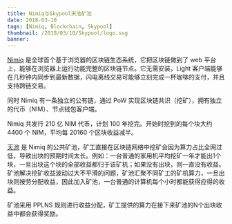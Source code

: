 ```yaml
---
title: Nimiq与Skypool天池矿池
date: 2018-03-10
tags: [Nimiq, Blockchain, Skypool]
thumbnail: /2018/03/10/Skypool/logo.svg
banner: 
---
```

[Nimiq](https://nimiq.com/) 是全球首个基于浏览器的区块链生态系统，它把区块链做到了 web 平台上，能够在浏览器上运行功能完整的区块链节点。它无需安装，Light 客户端能够在几秒钟内同步到最新数据，闪电离线交易可能够立刻完成一杯咖啡的支付，并且支持跨链交易。

同时 Nimiq 有一条独立的公有链，通过 PoW 实现区块链共识（挖矿），拥有独立的代币（NIM）、节点钱包客户端。

Nimiq 共发行 210 亿 NIM 代币，计划 100 年挖完。开始时挖到的每个块大约 4400 个 NIM，平均每 20160 个区块收益减半。

[天池](https://nimiq.skypool.org/) 是 Nimiq 的公共矿池，矿工直接在区块链网络中挖矿会因为算力占比全网过低，导致出块的预期时间太长。例如：一台普通的家用机平均挖矿一年才能出1个块，一旦出块这个块的全部收益都归于该矿机；如果没有出块，则一直没有收益。矿池解决挖矿收益波动过大不平滑的问题，矿池汇聚不同矿工的矿机算力，一旦出块则按劳分配收益，因此加入矿池，一台普通的计算机每个小时都能获得应得的收益。

矿池采用 PPLNS 规则进行收益分配，矿工提供的算力在接下来矿池的N个出块收益中都会获得奖励。
